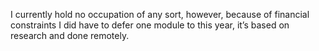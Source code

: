 I currently hold no occupation of any sort, however, because of financial constraints I did have to defer one module to this year, it’s based on research and done remotely.